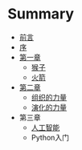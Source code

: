 # Summary

* [前言](README.md)
* [序](序.md)
* [第一章](第一章.md)
    * [猴子](猴子.md)
    * [火箭](火箭.md)
* [第二章](第二章.md)
    * [组织的力量](组织的力量.md)
    * [演化的力量](演化的力量.md)
* 第三章
    * [人工智能](人工智能.md)
    * Python入门

